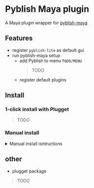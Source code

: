 # Pyblish Maya plugin

A Maya plugin wrapper for [pyblish-maya](https://github.com/pyblish/pyblish-maya)  

## Features

- register `pyblish-lite` as default gui
- run pyblish-maya setup
    - add Pyblish to menu `TODO/MENU`
      > TODO
    - register default plugins

## Install
### 1-click install with Plugget
> TODO

### Manual install
<details>
<summary>Manual install isntructions </summary>
1. install dependencies to `Documents/Maya/scripts`
```
python -m pip install pyblish-lite, pyblish-maya --target "C:/Users/%username%/Documents/Maya/scripts"
```
(To install for a specific Maya version only, e.g. 2022, replace `Maya/scripts` with `Maya/2022/scripts`)

2. install plugin (from repo) without dependencies to `Documents/Maya/plug-ins`
```
python -m pip --no-dependencies install https://github.com/hannesdelbeke/pyblish-maya-plugin/archive/refs/heads/main.zip --target "C:/Users/%username%/Documents/Maya/plug-ins"
```
3. Open the plugin manager, and load the plugin.
4. A new menu should show `Tools`, open the window from here.
</details>


## other
- plugget package
> TODO
